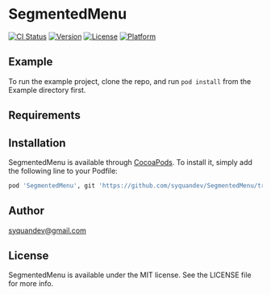 # SegmentedMenu

[![CI Status](https://img.shields.io/travis/95286760/SegmentedMenu.svg?style=flat)](https://travis-ci.org/95286760/SegmentedMenu)
[![Version](https://img.shields.io/cocoapods/v/SegmentedMenu.svg?style=flat)](https://cocoapods.org/pods/SegmentedMenu)
[![License](https://img.shields.io/cocoapods/l/SegmentedMenu.svg?style=flat)](https://cocoapods.org/pods/SegmentedMenu)
[![Platform](https://img.shields.io/cocoapods/p/SegmentedMenu.svg?style=flat)](https://cocoapods.org/pods/SegmentedMenu)

## Example

To run the example project, clone the repo, and run `pod install` from the Example directory first.

## Requirements

## Installation

SegmentedMenu is available through [CocoaPods](https://cocoapods.org). To install
it, simply add the following line to your Podfile:

```ruby
pod 'SegmentedMenu', git 'https://github.com/syquandev/SegmentedMenu/tree/master'
```

## Author

syquandev@gmail.com

## License

SegmentedMenu is available under the MIT license. See the LICENSE file for more info.
